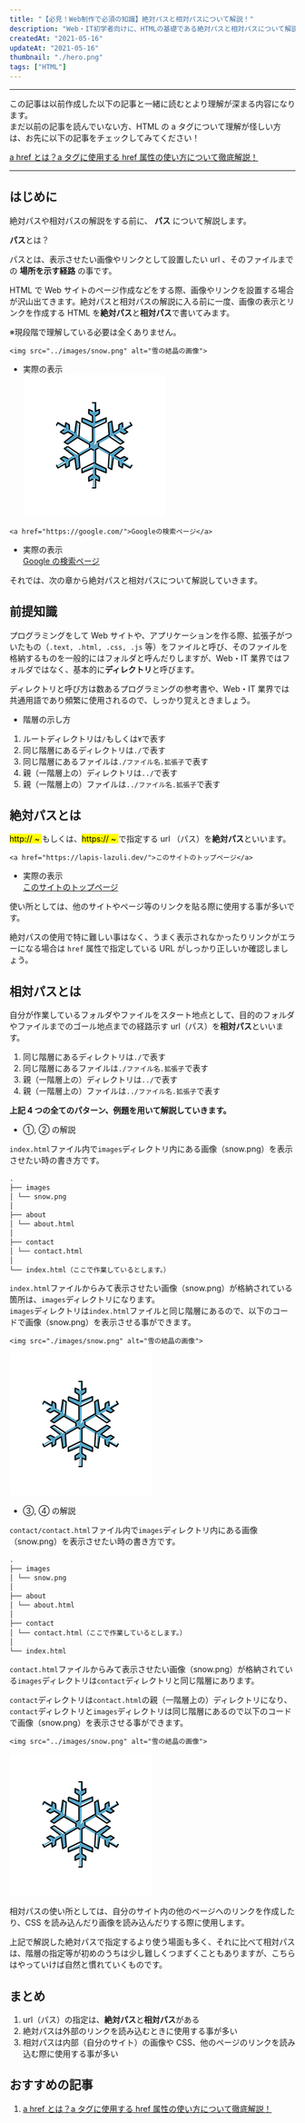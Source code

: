```yaml
---
title: "【必見！Web制作で必須の知識】絶対パスと相対パスについて解説！"
description: "Web・IT初学者向けに、HTMLの基礎である絶対パスと相対パスについて解説しました。絶対パスと相対パスの指定方法から、実務で使うそれぞれのパスの使いわけについて説明。この記事を読む事で、Web制作で役立ちます。"
createdAt: "2021-05-16"
updateAt: "2021-05-16"
thumbnail: "./hero.png"
tags: ["HTML"]
---
```


<hr />

この記事は以前作成した以下の記事と一緒に読むとより理解が深まる内容になります。  
まだ以前の記事を読んでいない方、HTML の a タグについて理解が怪しい方は、お先に以下の記事をチェックしてみてください！

[a href とは？a タグに使用する href 属性の使い方について徹底解説！](../what-is-ahref/)

<hr />

## はじめに

絶対パスや相対パスの解説をする前に、 **パス** について解説します。

**パス**とは？

パスとは、表示させたい画像やリンクとして設置したい url 、そのファイルまでの **場所を示す経路** の事です。

HTML で Web サイトのページ作成などをする際、画像やリンクを設置する場合が沢山出てきます。絶対パスと相対パスの解説に入る前に一度、画像の表示とリンクを作成する HTML を**絶対パス**と**相対パス**で書いてみます。

<span class="caution">※現段階で理解している必要は全くありません。</span>

```html:title=HTMLで画像を表示させる例（相対パス）
<img src="../images/snow.png" alt="雪の結晶の画像">
```

- 実際の表示  
  ![雪の結晶の画像](./snow.png)

```html:title=HTMLでリンクを作成する例（絶対パス）
<a href="https://google.com/">Googleの検索ページ</a>
```

- 実際の表示  
  [Google の検索ページ](https://google.com/)

それでは、次の章から絶対パスと相対パスについて解説していきます。

## 前提知識

プログラミングをして Web サイトや、アプリケーションを作る際、拡張子がついたもの（`.text, .html, .css, .js` 等）をファイルと呼び、そのファイルを格納するものを一般的にはフォルダと呼んだりしますが、Web・IT 業界ではフォルダではなく、基本的に**ディレクトリ**と呼びます。

ディレクトリと呼び方は数あるプログラミングの参考書や、Web・IT 業界では共通用語であり頻繁に使用されるので、しっかり覚えときましょう。

- 階層の示し方

1. ルートディレクトリは`/`もしくは`¥`で表す
1. 同じ階層にあるディレクトリは`./`で表す
1. 同じ階層にあるファイルは`./ファイル名.拡張子`で表す
1. 親（一階層上の）ディレクトリは`../`で表す
1. 親（一階層上の）ファイルは`../ファイル名.拡張子`で表す

## 絶対パスとは

<mark>http:// ~ </mark>もしくは、<mark>https:// ~ </mark>で指定する url （パス）を**絶対パス**といいます。

```html:title=絶対パスでリンクを指定
<a href="https://lapis-lazuli.dev/">このサイトのトップページ</a>
```

- 実際の表示  
  [このサイトのトップページ](https://lapis-lazuli.dev/)

使い所としては、他のサイトやページ等のリンクを貼る際に使用する事が多いです。

絶対パスの使用で特に難しい事はなく、うまく表示されなかったりリンクがエラーになる場合は `href` 属性で指定している URL がしっかり正しいか確認しましょう。

## 相対パスとは

自分が作業しているフォルダやファイルをスタート地点として、目的のフォルダやファイルまでのゴール地点までの経路示す url（パス）を**相対パス**といいます。

1. 同じ階層にあるディレクトリは`./`で表す
1. 同じ階層にあるファイルは`./ファイル名.拡張子`で表す
1. 親（一階層上の）ディレクトリは`../`で表す
1. 親（一階層上の）ファイルは`../ファイル名.拡張子`で表す

**上記 4 つの全てのパターン、例題を用いて解説していきます。**

- ①, ② の解説

`index.html`ファイル内で`images`ディレクトリ内にある画像（snow.png）を表示させたい時の書き方です。

```md:title=index.htmlページ内で画像を表示させたい
.
├── images
│ └── snow.png
│
├── about
│ └── about.html
│
├── contact
│ └── contact.html
│
└── index.html（ここで作業しているとします。）
```

`index.html`ファイルからみて表示させたい画像（snow.png）が格納されている箇所は、`images`ディレクトリになります。  
`images`ディレクトリは`index.html`ファイルと同じ階層にあるので、以下のコードで画像（snow.png）を表示させる事ができます。

```html:title=./で同じ階層のディレクトリを指定
<img src="./images/snow.png" alt="雪の結晶の画像">
```

![雪の結晶の画像](./snow.png)

- ③, ④ の解説

`contact/contact.html`ファイル内で`images`ディレクトリ内にある画像（snow.png）を表示させたい時の書き方です。

```md:title=contact/contact.htmlファイル内で画像を表示させたい
.
├── images
│ └── snow.png
│
├── about
│ └── about.html
│
├── contact
│ └── contact.html（ここで作業しているとします。）
│
└── index.html
```

`contact.html`ファイルからみて表示させたい画像（snow.png）が格納されている`images`ディレクトリは`contact`ディレクトリと同じ階層にあります。

`contact`ディレクトリは`contact.html`の親（一階層上の）ディレクトリになり、`contact`ディレクトリと`images`ディレクトリは同じ階層にあるので以下のコードで画像（snow.png）を表示させる事ができます。

```html:title=../で一階層上のディレクトリを指定
<img src="../images/snow.png" alt="雪の結晶の画像">
```

![雪の結晶の画像](./snow.png)

相対パスの使い所としては、自分のサイト内の他のページへのリンクを作成したり、CSS を読み込んだり画像を読み込んだりする際に使用します。

上記で解説した絶対パスで指定するより使う場面も多く、それに比べて相対パスは、階層の指定等が初めのうちは少し難しくつまずくこともありますが、こちらはやっていけば自然と慣れていくものです。

## まとめ

1. url（パス）の指定は、**絶対パス**と**相対パス**がある
1. 絶対パスは外部のリンクを読み込むときに使用する事が多い
1. 相対パスは内部（自分のサイト）の画像や CSS、他のページのリンクを読み込む際に使用する事が多い

## おすすめの記事

1. [a href とは？a タグに使用する href 属性の使い方について徹底解説！](../what-is-ahref/)
